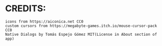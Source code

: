 # CREDITS:
	icons from https://aiconica.net CC0
	custom cursors from https://megabyte-games.itch.io/mouse-cursor-pack CC0
	Native Dialogs by Tomás Espejo Gómez MIT(License in About section of app)

